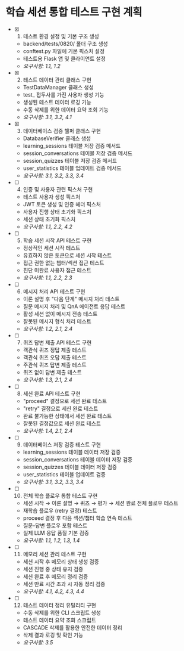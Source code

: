 # 학습 세션 통합 테스트 구현 계획

- [x] 1. 테스트 환경 설정 및 기본 구조 생성

  - backend/tests/0820/ 폴더 구조 생성
  - conftest.py 파일에 기본 픽스처 설정
  - 테스트용 Flask 앱 및 클라이언트 설정
  - _요구사항: 1.1, 1.2_

- [x] 2. 테스트 데이터 관리 클래스 구현

  - TestDataManager 클래스 생성
  - test_ 접두사를 가진 사용자 생성 기능
  - 생성된 테스트 데이터 로깅 기능
  - 수동 삭제를 위한 데이터 요약 조회 기능
  - _요구사항: 3.1, 3.2, 4.1_

- [x] 3. 데이터베이스 검증 헬퍼 클래스 구현









  - DatabaseVerifier 클래스 생성
  - learning_sessions 테이블 저장 검증 메서드
  - session_conversations 테이블 저장 검증 메서드
  - session_quizzes 테이블 저장 검증 메서드
  - user_statistics 테이블 업데이트 검증 메서드
  - _요구사항: 3.1, 3.2, 3.3, 3.4_

- [ ] 4. 인증 및 사용자 관련 픽스처 구현
  - 테스트 사용자 생성 픽스처
  - JWT 토큰 생성 및 인증 헤더 픽스처
  - 사용자 진행 상태 초기화 픽스처
  - 세션 상태 초기화 픽스처
  - _요구사항: 1.1, 2.2, 4.2_

- [ ] 5. 학습 세션 시작 API 테스트 구현
  - 정상적인 세션 시작 테스트
  - 유효하지 않은 토큰으로 세션 시작 테스트
  - 접근 권한 없는 챕터/섹션 접근 테스트
  - 진단 미완료 사용자 접근 테스트
  - _요구사항: 1.1, 2.2, 2.3_

- [ ] 6. 메시지 처리 API 테스트 구현
  - 이론 설명 후 "다음 단계" 메시지 처리 테스트
  - 질문 메시지 처리 및 QnA 에이전트 응답 테스트
  - 활성 세션 없이 메시지 전송 테스트
  - 잘못된 메시지 형식 처리 테스트
  - _요구사항: 1.2, 2.1, 2.4_

- [ ] 7. 퀴즈 답변 제출 API 테스트 구현
  - 객관식 퀴즈 정답 제출 테스트
  - 객관식 퀴즈 오답 제출 테스트
  - 주관식 퀴즈 답변 제출 테스트
  - 퀴즈 없이 답변 제출 테스트
  - _요구사항: 1.3, 2.1, 2.4_

- [ ] 8. 세션 완료 API 테스트 구현
  - "proceed" 결정으로 세션 완료 테스트
  - "retry" 결정으로 세션 완료 테스트
  - 완료 불가능한 상태에서 세션 완료 테스트
  - 잘못된 결정값으로 세션 완료 테스트
  - _요구사항: 1.4, 2.1, 2.4_

- [ ] 9. 데이터베이스 저장 검증 테스트 구현
  - learning_sessions 테이블 데이터 저장 검증
  - session_conversations 테이블 데이터 저장 검증
  - session_quizzes 테이블 데이터 저장 검증
  - user_statistics 테이블 업데이트 검증
  - _요구사항: 3.1, 3.2, 3.3, 3.4_

- [ ] 10. 전체 학습 플로우 통합 테스트 구현
  - 세션 시작 → 이론 설명 → 퀴즈 → 평가 → 세션 완료 전체 플로우 테스트
  - 재학습 플로우 (retry 결정) 테스트
  - proceed 결정 후 다음 섹션/챕터 학습 연속 테스트
  - 질문-답변 플로우 포함 테스트
  - 실제 LLM 응답 품질 기본 검증
  - _요구사항: 1.1, 1.2, 1.3, 1.4_

- [ ] 11. 메모리 세션 관리 테스트 구현
  - 세션 시작 후 메모리 상태 생성 검증
  - 세션 진행 중 상태 유지 검증
  - 세션 완료 후 메모리 정리 검증
  - 세션 만료 시간 초과 시 자동 정리 검증
  - _요구사항: 4.1, 4.2, 4.3, 4.4_

- [ ] 12. 테스트 데이터 정리 유틸리티 구현
  - 수동 삭제를 위한 CLI 스크립트 생성
  - 테스트 데이터 요약 조회 스크립트
  - CASCADE 삭제를 활용한 안전한 데이터 정리
  - 삭제 결과 로깅 및 확인 기능
  - _요구사항: 3.5_